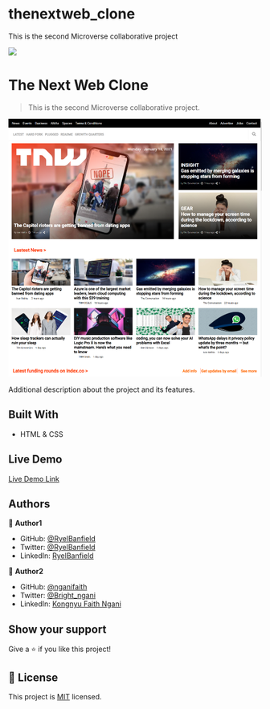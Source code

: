 # thenextweb_clone

This is the second Microverse collaborative project

![](https://img.shields.io/badge/Microverse-blueviolet)

# The Next Web Clone

> This is the second Microverse collaborative project.

![screenshot](assets/SCREENSHOT.png)

Additional description about the project and its features.

## Built With

- HTML & CSS

## Live Demo

[Live Demo Link](https://livedemo.com)

## Authors

👤 **Author1**

- GitHub: [@RyelBanfield](https://github.com/ryelbanfield)
- Twitter: [@RyelBanfield](https://twitter.com/ryelbanfield)
- LinkedIn: [RyelBanfield](https://linkedin.com/ryelbanfield)

👤 **Author2**

- GitHub: [@nganifaith](https://github.com/nganifaith)
- Twitter: [@Bright_ngani](https://twitter.com/Bright_ngani)
- LinkedIn: [Kongnyu Faith Ngani](https://linkedin.com/ngani-faith)

## Show your support

Give a ⭐️ if you like this project!

## 📝 License

This project is [MIT](lic.url) licensed.
